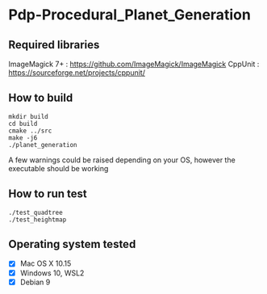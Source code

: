 # Pdp-Procedural_Planet_Generation

## Required libraries
ImageMagick 7+ : https://github.com/ImageMagick/ImageMagick
CppUnit : https://sourceforge.net/projects/cppunit/

## How to build

```
mkdir build
cd build
cmake ../src
make -j6
./planet_generation
```
A few warnings could be raised depending on your OS, however the executable should be working

## How to run test
```
./test_quadtree
./test_heightmap
```

## Operating system tested

- [x] Mac OS X 10.15
- [x] Windows 10, WSL2
- [x] Debian 9